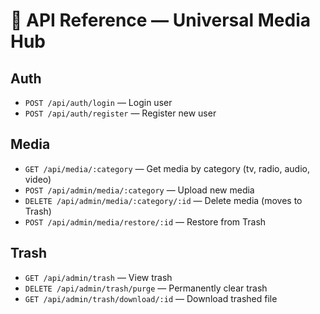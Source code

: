 # 📖 API Reference — Universal Media Hub

## Auth
- `POST /api/auth/login` — Login user
- `POST /api/auth/register` — Register new user

## Media
- `GET /api/media/:category` — Get media by category (tv, radio, audio, video)
- `POST /api/admin/media/:category` — Upload new media
- `DELETE /api/admin/media/:category/:id` — Delete media (moves to Trash)
- `POST /api/admin/media/restore/:id` — Restore from Trash

## Trash
- `GET /api/admin/trash` — View trash
- `DELETE /api/admin/trash/purge` — Permanently clear trash
- `GET /api/admin/trash/download/:id` — Download trashed file